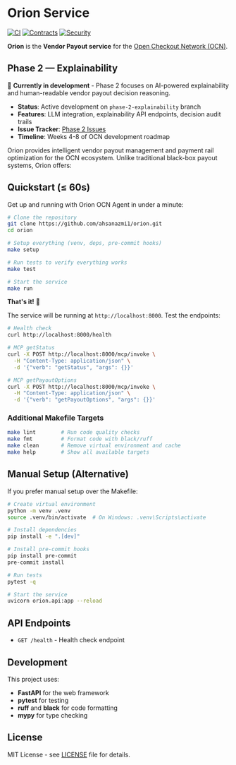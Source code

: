 # Orion Service

[![CI](https://github.com/ahsanazmi1/orion/workflows/CI/badge.svg)](https://github.com/ahsanazmi1/orion/actions/workflows/ci.yml)
[![Contracts](https://github.com/ahsanazmi1/orion/workflows/Contracts/badge.svg)](https://github.com/ahsanazmi1/orion/actions/workflows/contracts.yml)
[![Security](https://github.com/ahsanazmi1/orion/workflows/Security/badge.svg)](https://github.com/ahsanazmi1/orion/actions/workflows/security.yml)

**Orion** is the **Vendor Payout service** for the [Open Checkout Network (OCN)](https://github.com/ahsanazmi1/ocn-common).

## Phase 2 — Explainability

🚧 **Currently in development** - Phase 2 focuses on AI-powered explainability and human-readable vendor payout decision reasoning.

- **Status**: Active development on `phase-2-explainability` branch
- **Features**: LLM integration, explainability API endpoints, decision audit trails
- **Issue Tracker**: [Phase 2 Issues](https://github.com/ahsanazmi1/orion/issues?q=is%3Aopen+is%3Aissue+label%3Aphase-2)
- **Timeline**: Weeks 4-8 of OCN development roadmap

Orion provides intelligent vendor payout management and payment rail optimization for the OCN ecosystem. Unlike traditional black-box payout systems, Orion offers:

## Quickstart (≤ 60s)

Get up and running with Orion OCN Agent in under a minute:

```bash
# Clone the repository
git clone https://github.com/ahsanazmi1/orion.git
cd orion

# Setup everything (venv, deps, pre-commit hooks)
make setup

# Run tests to verify everything works
make test

# Start the service
make run
```

**That's it!** 🎉

The service will be running at `http://localhost:8000`. Test the endpoints:

```bash
# Health check
curl http://localhost:8000/health

# MCP getStatus
curl -X POST http://localhost:8000/mcp/invoke \
  -H "Content-Type: application/json" \
  -d '{"verb": "getStatus", "args": {}}'

# MCP getPayoutOptions
curl -X POST http://localhost:8000/mcp/invoke \
  -H "Content-Type: application/json" \
  -d '{"verb": "getPayoutOptions", "args": {}}'
```

### Additional Makefile Targets

```bash
make lint        # Run code quality checks
make fmt         # Format code with black/ruff
make clean       # Remove virtual environment and cache
make help        # Show all available targets
```

## Manual Setup (Alternative)

If you prefer manual setup over the Makefile:

```bash
# Create virtual environment
python -m venv .venv
source .venv/bin/activate  # On Windows: .venv\Scripts\activate

# Install dependencies
pip install -e ".[dev]"

# Install pre-commit hooks
pip install pre-commit
pre-commit install

# Run tests
pytest -q

# Start the service
uvicorn orion.api:app --reload
```

## API Endpoints

- `GET /health` - Health check endpoint

## Development

This project uses:
- **FastAPI** for the web framework
- **pytest** for testing
- **ruff** and **black** for code formatting
- **mypy** for type checking

## License

MIT License - see [LICENSE](LICENSE) file for details.
